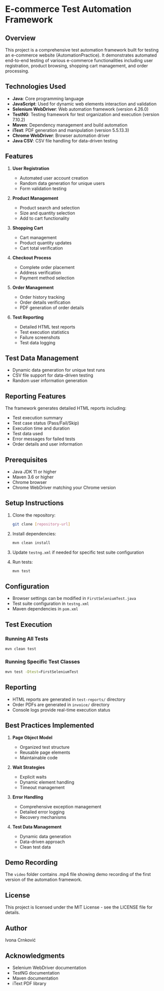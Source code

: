 # E-commerce Test Automation Framework

## Overview
This project is a comprehensive test automation framework built for testing an e-commerce website (AutomationPractice). It demonstrates automated end-to-end testing of various e-commerce functionalities including user registration, product browsing, shopping cart management, and order processing.

## Technologies Used
- **Java**: Core programming language
- **JavaScript**: Used for dynamic web elements interaction and validation
- **Selenium WebDriver**: Web automation framework (version 4.26.0)
- **TestNG**: Testing framework for test organization and execution (version 7.10.2)
- **Maven**: Dependency management and build automation
- **iText**: PDF generation and manipulation (version 5.5.13.3)
- **Chrome WebDriver**: Browser automation driver
- **Java CSV**: CSV file handling for data-driven testing


## Features
1. **User Registration**
   - Automated user account creation
   - Random data generation for unique users
   - Form validation testing

2. **Product Management**
   - Product search and selection
   - Size and quantity selection
   - Add to cart functionality

3. **Shopping Cart**
   - Cart management
   - Product quantity updates
   - Cart total verification

4. **Checkout Process**
   - Complete order placement
   - Address verification
   - Payment method selection

5. **Order Management**
   - Order history tracking
   - Order details verification
   - PDF generation of order details

6. **Test Reporting**
   - Detailed HTML test reports
   - Test execution statistics
   - Failure screenshots
   - Test data logging

## Test Data Management
- Dynamic data generation for unique test runs
- CSV file support for data-driven testing
- Random user information generation

## Reporting Features
The framework generates detailed HTML reports including:
- Test execution summary
- Test case status (Pass/Fail/Skip)
- Execution time and duration
- Test data used
- Error messages for failed tests
- Order details and user information

## Prerequisites
- Java JDK 11 or higher
- Maven 3.6 or higher
- Chrome browser
- Chrome WebDriver matching your Chrome version

## Setup Instructions
1. Clone the repository:
   ```bash
   git clone [repository-url]
   ```

2. Install dependencies:
   ```bash
   mvn clean install
   ```

3. Update `testng.xml` if needed for specific test suite configuration

4. Run tests:
   ```bash
   mvn test
   ```

## Configuration
- Browser settings can be modified in `FirstSeleniumTest.java`
- Test suite configuration in `testng.xml`
- Maven dependencies in `pom.xml`

## Test Execution
### Running All Tests
```bash
mvn clean test
```

### Running Specific Test Classes
```bash
mvn test -Dtest=FirstSeleniumTest
```

## Reporting
- HTML reports are generated in `test-reports/` directory
- Order PDFs are generated in `invoice/` directory
- Console logs provide real-time execution status

## Best Practices Implemented
1. **Page Object Model**
   - Organized test structure
   - Reusable page elements
   - Maintainable code

2. **Wait Strategies**
   - Explicit waits
   - Dynamic element handling
   - Timeout management

3. **Error Handling**
   - Comprehensive exception management
   - Detailed error logging
   - Recovery mechanisms

4. **Test Data Management**
   - Dynamic data generation
   - Data-driven approach
   - Clean test data

## Demo Recording
The `video` folder contains .mp4 file showing demo recording of the first version of the automation framework.

## License
This project is licensed under the MIT License - see the LICENSE file for details.

## Author
Ivona Crnković

## Acknowledgments
- Selenium WebDriver documentation
- TestNG documentation
- Maven documentation
- iText PDF library
